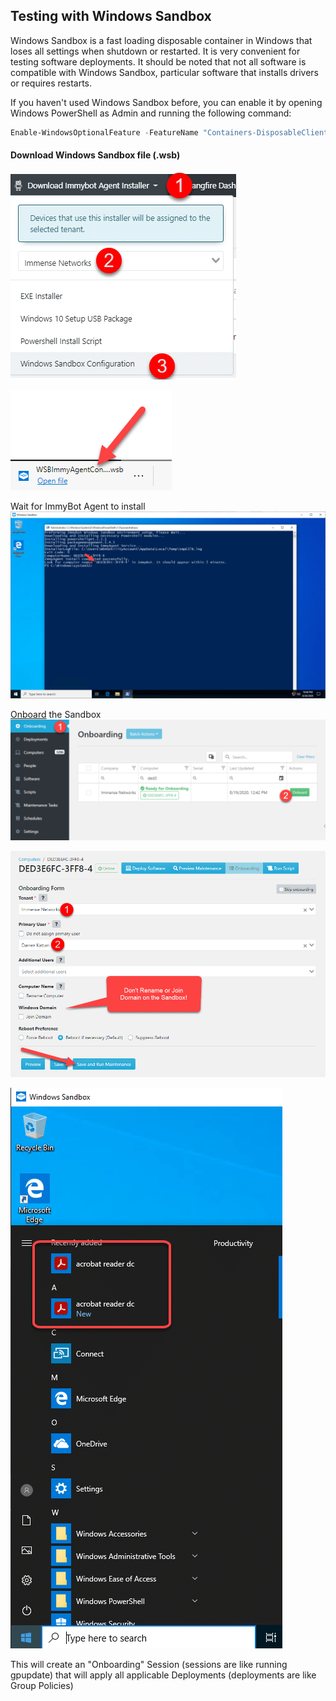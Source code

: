 ## Testing with Windows Sandbox

Windows Sandbox is a fast loading disposable container in Windows that loses all settings when shutdown or restarted. It is very convenient for testing software deployments. It should be noted that not all software is compatible with Windows Sandbox, particular software that installs drivers or requires restarts.

If you haven't used Windows Sandbox before, you can enable it by opening Windows PowerShell as Admin and running the following command:

```powershell
Enable-WindowsOptionalFeature -FeatureName "Containers-DisposableClientVM" -All -Online -NoRestart
```

#### Download Windows Sandbox file (.wsb)

![](./.vitepress/images/2021-03-15-08-29-07.png)

![](./.vitepress/images/2021-03-15-08-29-35.png)

Wait for ImmyBot Agent to install
![](./.vitepress/images/2021-03-15-08-29-41.png)


[Onboard](#onboarding) the Sandbox
![](./.vitepress/images/2021-03-15-08-30-29.png)

![](./.vitepress/images/2021-03-15-08-47-28.png)

![](./.vitepress/images/2021-03-15-08-37-50.png)

This will create an "Onboarding" Session (sessions are like running gpupdate) that will apply all applicable Deployments (deployments are like Group Policies)
